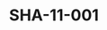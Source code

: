 ---
pid: SHA-11-001
title: SHA-11-001
language: ar
collection: شرحبيل احمد
original_label: 
rights: شرحبيل احمد
location_of_original: شرحبيل احمد
photographer_or_studio: 
scanned_from: photograph 16.7 by 22.4
_date: '1966'
location: اثيوبيا، اديس ابابا
description: شرحبيل احمد وضابط الجيش في مطار
additional_notes: 
permission_display: 'yes'
on_server: 'no'
on_website: 'no'
permalink: /archive/ar/sha-11-001.html
layout: photo-page
---